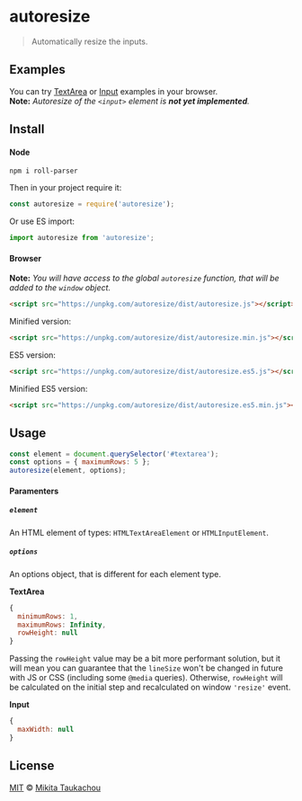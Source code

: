 autoresize
==========

> Automatically resize the inputs.

## Examples

You can try [TextArea](http://edloidas.github.io/autoresize/examples/textarea.html) or [Input](http://edloidas.github.io/autoresize/examples/input.html) examples in your browser.<br/>
__Note:__ _Autoresize of the `<input>` element is **not yet implemented**._

## Install

#### Node

```
npm i roll-parser
```

Then in your project require it:

```js
const autoresize = require('autoresize');
```
Or use ES import:
```js
import autoresize from 'autoresize';
```

#### Browser

__Note:__ _You will have access to the global `autoresize` function, that will be added to the `window` object._

```html
<script src="https://unpkg.com/autoresize/dist/autoresize.js"></script>
```

Minified version:

```html
<script src="https://unpkg.com/autoresize/dist/autoresize.min.js"></script>
```

ES5 version:

```html
<script src="https://unpkg.com/autoresize/dist/autoresize.es5.js"></script>
```

Minified ES5 version:

```html
<script src="https://unpkg.com/autoresize/dist/autoresize.es5.min.js"></script>
```

## Usage

```js
const element = document.querySelector('#textarea');
const options = { maximumRows: 5 };
autoresize(element, options);
```

#### Paramenters

##### `element`

An HTML element of types: `HTMLTextAreaElement` or `HTMLInputElement`.

##### `options`


An options object, that is different for each element type.

__TextArea__
```js
{
  minimumRows: 1,
  maximumRows: Infinity,
  rowHeight: null
}
```
Passing the `rowHeight` value may be a bit more performant solution, but it will mean you can guarantee that the `lineSize` won't be changed in future with JS or CSS (including some `@media` queries). Otherwise, `rowHeight` will be calculated on the initial step and recalculated on window `'resize'` event.

__Input__
```js
{
  maxWidth: null
}
```

## License

[MIT](LICENSE) © [Mikita Taukachou](https://edloidas.com)
